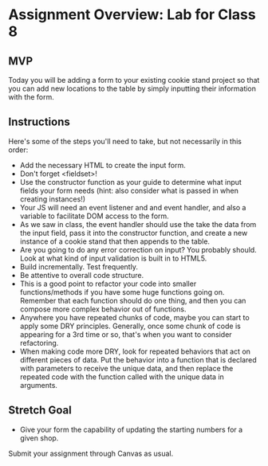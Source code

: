 # Assignment Overview: Lab for Class 8

## MVP

Today you will be adding a form to your existing cookie stand project so that you can add new locations to the table by simply inputting their information with the form.

## Instructions

Here's some of the steps you'll need to take, but not necessarily in this order:

- Add the necessary HTML to create the input form.
- Don't forget \<fieldset>!
- Use the constructor function as your guide to determine what input fields your form needs (hint: also consider what is passed in when creating instances!)
- Your JS will need an event listener and and event handler, and also a variable to facilitate DOM access to the form.
- As we saw in class, the event handler should use the take the data from the input field, pass it into the constructor function, and create a new instance of a cookie stand that then appends to the table.
- Are you going to do any error correction on input? You probably should. Look at what kind of input validation is built in to HTML5.
- Build incrementally. Test frequently.
- Be attentive to overall code structure.
- This is a good point to refactor your code into smaller functions/methods if you have some huge functions going on. Remember that each function should do one thing, and then you can compose more complex behavior out of functions.
- Anywhere you have repeated chunks of code, maybe you can start to apply some DRY principles. Generally, once some chunk of code is appearing for a 3rd time or so, that's when you want to consider refactoring.
- When making code more DRY, look for repeated behaviors that act on different pieces of data. Put the behavior into a function that is declared with parameters to receive the unique data, and then replace the repeated code with the function called with the unique data in arguments.

## Stretch Goal

- Give your form the capability of updating the starting numbers for a given shop.

Submit your assignment through Canvas as usual.
